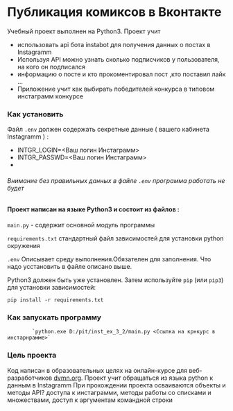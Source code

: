 # Публикация комиксов в Вконтакте

 Учебный проект выполнен на Python3. Проект учит 
 * использовать api бота instabot для получения данных о постах в Instagramm
 * Используя API можно узнать сколько подписчиков у пользователя, на кого он подписался
 *  информацию о посте и кто прокоментировал пост ,кто поставил лайк ...
 * Приложение учит как выбирать победителей конкурса в типовом инстаграмм конкурсе
 
 
 

### Как установить


Файл `.env` должен содержать секретные данные ( вашего кабинета Instagramm ) :
* INTGR_LOGIN=<Ваш логин Инстаграмм>  
* INTGR_PASSWD=<Ваш логин Инстаграмм>
* 

###### Внимание без правильных данных в файле `.env` программа работать не будет
#### Проект написан на языке Python3 и состоит из файлов :

`main.py`            - содержит основной модуль программы


`requirements.txt`  стандартный файл зависимостей для установки  python окружения

`.env` Описывает среду выполнения.Обязателен для заполнения. Что надо усстановить в файле описано выше.


Python3 должен быть уже установлен. 
Затем используйте `pip` (или `pip3`) для установки зависимостей:


    pip install -r requirements.txt


### Как запускать программу
			`python.exe D:/pit/inst_ex_3_2/main.py <Ссылка на крнкурс в инстарнрамме>`
	


### Цель проекта

Код написан в образовательных целях на онлайн-курсе  для веб-разработчиков [dvmn.org](https://dvmn.org/).
Проект  учит обращаться из языка python к данным в Instagramm
При прохождении  проекта осваиваются 
объекты и методы API? доступа к инстаграмми, методы работы со списками и множествами,
доступ к аргументам командной строки



